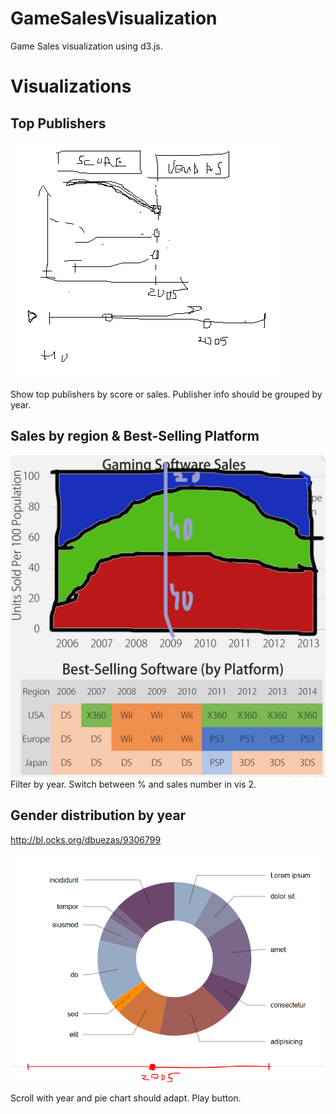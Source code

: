 # GameSalesVisualization

Game Sales visualization using d3.js.



# Visualizations

## Top Publishers
 
![alt text](img/vis1.png "Visualization 1")

Show top publishers by score or sales.
Publisher info should be grouped by year.


## Sales by region & Best-Selling Platform
 
![alt text](img/vis2.PNG "Visualization 2&3")
Filter by year.
Switch between % and sales number in vis 2.


## Gender distribution by year
http://bl.ocks.org/dbuezas/9306799

![alt text](img/vis3.PNG "Visualization 4")

Scroll with year and pie chart should adapt.
Play button.